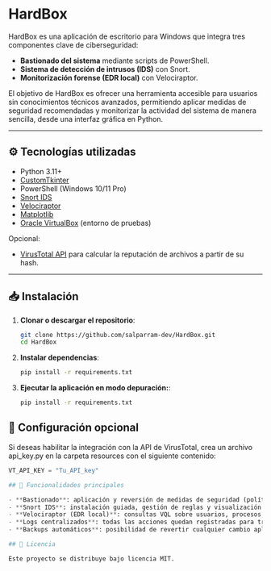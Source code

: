 # HardBox

HardBox es una aplicación de escritorio para Windows que integra tres componentes clave de ciberseguridad:  
- **Bastionado del sistema** mediante scripts de PowerShell.  
- **Sistema de detección de intrusos (IDS)** con Snort.  
- **Monitorización forense (EDR local)** con Velociraptor.  

El objetivo de HardBox es ofrecer una herramienta accesible para usuarios sin conocimientos técnicos avanzados, permitiendo aplicar medidas de seguridad recomendadas y monitorizar la actividad del sistema de manera sencilla, desde una interfaz gráfica en Python.

---

## ⚙️ Tecnologías utilizadas

- Python 3.11+  
- [CustomTkinter](https://github.com/TomSchimansky/CustomTkinter)  
- PowerShell (Windows 10/11 Pro)  
- [Snort IDS](https://www.snort.org/)  
- [Velociraptor](https://www.velocidex.com/velociraptor/)  
- [Matplotlib](https://matplotlib.org/)  
- [Oracle VirtualBox](https://www.virtualbox.org/) (entorno de pruebas)  

Opcional:  
- [VirusTotal API](https://www.virustotal.com/) para calcular la reputación de archivos a partir de su hash.  

---

## 📥 Instalación

1. **Clonar o descargar el repositorio**:  
    ```bash
    git clone https://github.com/salparram-dev/HardBox.git
    cd HardBox

2. **Instalar dependencias**:  
   ```bash
   pip install -r requirements.txt

3. **Ejecutar la aplicación en modo depuración:**: 
    ```bash
    pip install -r requirements.txt

## 🔑 Configuración opcional

Si deseas habilitar la integración con la API de VirusTotal, crea un archivo api_key.py en la carpeta resources con el siguiente contenido:

```python
VT_API_KEY = "Tu_API_key"

## 🚀 Funcionalidades principales

- **Bastionado**: aplicación y reversión de medidas de seguridad (políticas de contraseña, RDP, servicios, cortafuegos, auditoría, etc.).
- **Snort IDS**: instalación guiada, gestión de reglas y visualización de alertas en tiempo real.
- **Velociraptor (EDR local)**: consultas VQL sobre usuarios, procesos, servicios, conexiones y archivos recientes, con gráficos y opción de cálculo de hashes + reputación en VirusTotal.
- **Logs centralizados**: todas las acciones quedan registradas para trazabilidad y auditoría.
- **Backups automáticos**: posibilidad de revertir cualquier cambio aplicado desde la interfaz.

## 📄 Licencia

Este proyecto se distribuye bajo licencia MIT.